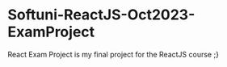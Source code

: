 # Softuni-ReactJS-Oct2023-ExamProject
React Exam Project is my final project for the ReactJS course ;}
